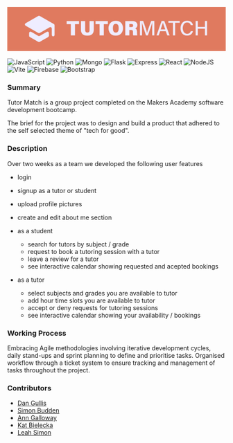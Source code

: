 ![alt text](frontend/public/tutormatch-banner.png)

![JavaScript](https://img.shields.io/badge/javascript-%23323330.svg?style=flat&logo=javascript&logoColor=%23F7DF1E)
![Python](https://img.shields.io/badge/python-3670A0?style=flat&logo=python&logoColor=ffdd54)
![Mongo](https://img.shields.io/badge/MongoDB-%234ea94b.svg?logo=mongodb&logoColor=white&style=flat)
![Flask](https://img.shields.io/badge/flask-%23000.svg?style=flat&logo=flask&logoColor=white)
![Express](https://img.shields.io/badge/express.js-%23404d59.svg?logo=express&logoColor=%2361DAFB&style=flat)
![React](https://img.shields.io/badge/-ReactJs-61DAFB?logo=react&logoColor=white&style=flat)
![NodeJS](https://img.shields.io/badge/node.js-6DA55F?logo=node.js&logoColor=white&style=flat)
![Vite](https://img.shields.io/badge/vite-%23646CFF.svg?style=flat&logo=vite&logoColor=white)
![Firebase](https://img.shields.io/badge/firebase-%23039BE5.svg?style=flat&logo=firebase)
![Bootstrap](https://img.shields.io/badge/bootstrap-%238511FA.svg?style=flat&logo=bootstrap&logoColor=white)

### Summary

Tutor Match is a group project completed on the Makers Academy software development bootcamp.

The brief for the project was to design and build a product that adhered to the self selected theme of "tech for good".

### Description

Over two weeks as a team we developed the following user features

- login
- signup as a tutor or student
- upload profile pictures
- create and edit about me section
- as a student
  - search for tutors by subject / grade
  - request to book a tutoring session with a tutor
  - leave a review for a tutor
  - see interactive calendar showing requested and acepted bookings

- as a tutor
  - select subjects and grades you are available to tutor
  - add hour time slots you are available to tutor
  - accept or deny requests for tutoring sessions
  - see interactive calendar showing your availability / bookings

### Working Process

Embracing Agile methodologies involving iterative development cycles, daily stand-ups and sprint planning to define and prioritise tasks. Organised workflow through a ticket system to ensure tracking and management of tasks throughout the project.

### Contributors

- [Dan Gullis](https://github.com/dgullis)
- [Simon Budden](https://github.com/fantastito)
- [Ann Galloway](https://github.com/AnnGalloway)
- [Kat Bielecka](https://github.com/KatBiel)
- [Leah Simon](https://github.com/nsleeah)
